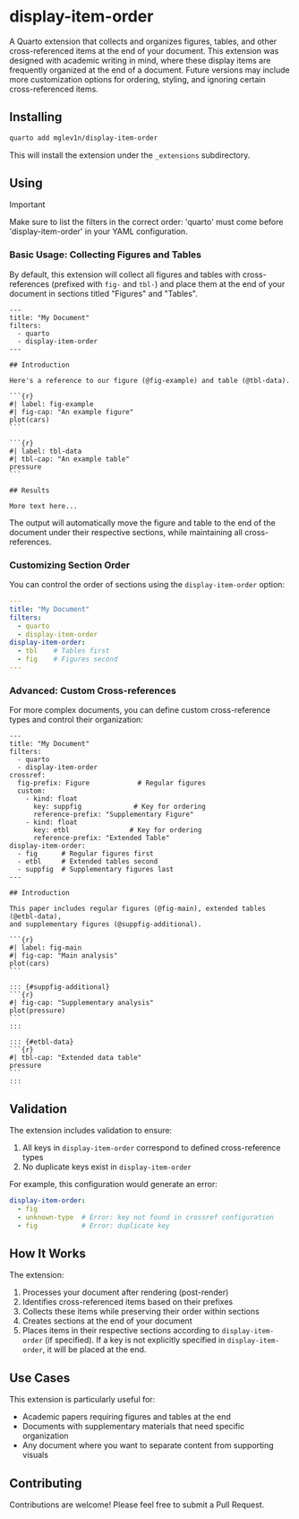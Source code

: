 # display-item-order

A Quarto extension that collects and organizes figures, tables, and other cross-referenced items at the end of your document. This extension was designed with academic writing in mind, where these display items are frequently organized at the end of a document. Future versions may include more customization options for ordering, styling, and ignoring certain cross-referenced items.

## Installing

```bash
quarto add mglev1n/display-item-order
```

This will install the extension under the `_extensions` subdirectory.

## Using

> [!IMPORTANT]
> Make sure to list the filters in the correct order: 'quarto' must come before 'display-item-order' in your YAML configuration.

### Basic Usage: Collecting Figures and Tables

By default, this extension will collect all figures and tables with cross-references (prefixed with `fig-` and `tbl-`) and place them at the end of your document in sections titled "Figures" and "Tables".

````qmd
---
title: "My Document"
filters:
  - quarto
  - display-item-order
---

## Introduction

Here's a reference to our figure (@fig-example) and table (@tbl-data).

```{r}
#| label: fig-example
#| fig-cap: "An example figure"
plot(cars)
```

```{r}
#| label: tbl-data
#| tbl-cap: "An example table"
pressure
```

## Results

More text here...
````

The output will automatically move the figure and table to the end of the document under their respective sections, while maintaining all cross-references.

### Customizing Section Order

You can control the order of sections using the `display-item-order` option:

```yaml
---
title: "My Document"
filters:
  - quarto
  - display-item-order
display-item-order:
  - tbl    # Tables first
  - fig    # Figures second
---
```

### Advanced: Custom Cross-references

For more complex documents, you can define custom cross-reference types and control their organization:

````qmd
---
title: "My Document"
filters:
  - quarto
  - display-item-order
crossref:
  fig-prefix: Figure            # Regular figures
  custom:
    - kind: float
      key: suppfig             # Key for ordering
      reference-prefix: "Supplementary Figure"
    - kind: float
      key: etbl               # Key for ordering
      reference-prefix: "Extended Table"
display-item-order:
  - fig      # Regular figures first
  - etbl     # Extended tables second
  - suppfig  # Supplementary figures last
---

## Introduction

This paper includes regular figures (@fig-main), extended tables (@etbl-data), 
and supplementary figures (@suppfig-additional).

```{r}
#| label: fig-main
#| fig-cap: "Main analysis"
plot(cars)
```

::: {#suppfig-additional}
```{r}
#| fig-cap: "Supplementary analysis"
plot(pressure)
```
:::

::: {#etbl-data}
```{r}
#| tbl-cap: "Extended data table"
pressure
```
:::
````

## Validation

The extension includes validation to ensure:
1. All keys in `display-item-order` correspond to defined cross-reference types
2. No duplicate keys exist in `display-item-order`

For example, this configuration would generate an error:

```yaml
display-item-order:
  - fig
  - unknown-type  # Error: key not found in crossref configuration
  - fig           # Error: duplicate key
```

## How It Works

The extension:

1. Processes your document after rendering (post-render)
2. Identifies cross-referenced items based on their prefixes
3. Collects these items while preserving their order within sections
4. Creates sections at the end of your document
5. Places items in their respective sections according to `display-item-order` (if specified). If a key is not explicitly specified in `display-item-order`, it will be placed at the end.

## Use Cases

This extension is particularly useful for:

- Academic papers requiring figures and tables at the end
- Documents with supplementary materials that need specific organization
- Any document where you want to separate content from supporting visuals

## Contributing

Contributions are welcome! Please feel free to submit a Pull Request.
